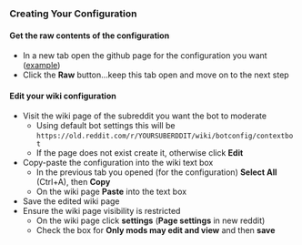 ### Creating Your Configuration

#### Get the raw contents of the configuration

* In a new tab open the github page for the configuration you want ([example](/docs/examples/repeatActivity/crosspostSpamming.json5))
* Click the **Raw** button...keep this tab open and move on to the next step

#### Edit your wiki configuration

* Visit the wiki page of the subreddit you want the bot to moderate
    * Using default bot settings this will be `https://old.reddit.com/r/YOURSUBERDDIT/wiki/botconfig/contextbot`
    * If the page does not exist create it, otherwise click **Edit**
* Copy-paste the configuration into the wiki text box
    * In the previous tab you opened (for the configuration) **Select All** (Ctrl+A), then **Copy**
    * On the wiki page **Paste** into the text box
* Save the edited wiki page
* Ensure the wiki page visibility is restricted
    * On the wiki page click **settings** (**Page settings** in new reddit)
    * Check the box for **Only mods may edit and view** and then **save**
